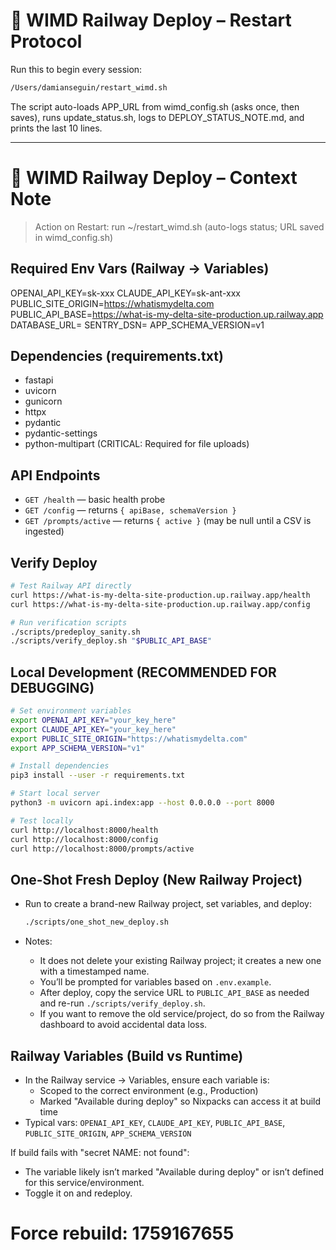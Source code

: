 # 🚦 WIMD Railway Deploy – Restart Protocol

Run this to begin every session:

```zsh
/Users/damianseguin/restart_wimd.sh
```

The script auto-loads APP_URL from wimd_config.sh (asks once, then saves), runs update_status.sh, logs to DEPLOY_STATUS_NOTE.md, and prints the last 10 lines.

---

# 📝 WIMD Railway Deploy – Context Note

> Action on Restart: run ~/restart_wimd.sh (auto-logs status; URL saved in wimd_config.sh)

## Required Env Vars (Railway → Variables)
OPENAI_API_KEY=sk-xxx
CLAUDE_API_KEY=sk-ant-xxx
PUBLIC_SITE_ORIGIN=https://whatismydelta.com
PUBLIC_API_BASE=https://what-is-my-delta-site-production.up.railway.app
DATABASE_URL=
SENTRY_DSN=
APP_SCHEMA_VERSION=v1

## Dependencies (requirements.txt)
- fastapi
- uvicorn
- gunicorn
- httpx
- pydantic
- pydantic-settings
- python-multipart (CRITICAL: Required for file uploads)

## API Endpoints
- `GET /health` — basic health probe
- `GET /config` — returns `{ apiBase, schemaVersion }`
- `GET /prompts/active` — returns `{ active }` (may be null until a CSV is ingested)

## Verify Deploy
```zsh
# Test Railway API directly
curl https://what-is-my-delta-site-production.up.railway.app/health
curl https://what-is-my-delta-site-production.up.railway.app/config

# Run verification scripts
./scripts/predeploy_sanity.sh
./scripts/verify_deploy.sh "$PUBLIC_API_BASE"
```

## Local Development (RECOMMENDED FOR DEBUGGING)
```zsh
# Set environment variables
export OPENAI_API_KEY="your_key_here"
export CLAUDE_API_KEY="your_key_here"
export PUBLIC_SITE_ORIGIN="https://whatismydelta.com"
export APP_SCHEMA_VERSION="v1"

# Install dependencies
pip3 install --user -r requirements.txt

# Start local server
python3 -m uvicorn api.index:app --host 0.0.0.0 --port 8000

# Test locally
curl http://localhost:8000/health
curl http://localhost:8000/config
curl http://localhost:8000/prompts/active
```

## One-Shot Fresh Deploy (New Railway Project)
- Run to create a brand-new Railway project, set variables, and deploy:
  
  ```zsh
  ./scripts/one_shot_new_deploy.sh
  ```

- Notes:
  - It does not delete your existing Railway project; it creates a new one with a timestamped name.
  - You’ll be prompted for variables based on `.env.example`.
  - After deploy, copy the service URL to `PUBLIC_API_BASE` as needed and re-run `./scripts/verify_deploy.sh`.
  - If you want to remove the old service/project, do so from the Railway dashboard to avoid accidental data loss.

## Railway Variables (Build vs Runtime)
- In the Railway service → Variables, ensure each variable is:
  - Scoped to the correct environment (e.g., Production)
  - Marked "Available during deploy" so Nixpacks can access it at build time
- Typical vars: `OPENAI_API_KEY`, `CLAUDE_API_KEY`, `PUBLIC_API_BASE`, `PUBLIC_SITE_ORIGIN`, `APP_SCHEMA_VERSION`

If build fails with "secret NAME: not found":
- The variable likely isn’t marked "Available during deploy" or isn’t defined for this service/environment.
- Toggle it on and redeploy.
# Force rebuild: 1759167655
